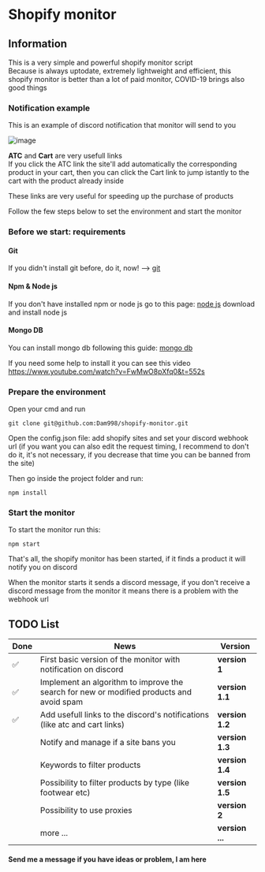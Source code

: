 # Shopify monitor

## Information
This is a very simple and powerful shopify monitor script\
Because is always uptodate, extremely lightweight and efficient, this shopify monitor is better than a lot of paid monitor, COVID-19 brings also good things

### Notification example

This is an example of discord notification that monitor will send to you

![image](https://github.com/Dam998/shopify-monitor/blob/master/discord%20example.png)

**ATC** and **Cart** are very usefull links\
If you click the ATC link the site'll add automatically the corresponding product in your cart, then you can click the Cart link to jump istantly to the cart with the product already inside

These links are very useful for speeding up the purchase of products


Follow the few steps below to set the environment and start the monitor

### Before we start: requirements

#### Git

If you didn't install git before, do it, now! --> [git](https://git-scm.com/downloads)

#### Npm & Node js

If you don't have installed npm or node js go to this page: [node js](https://nodejs.org/it/download/) download and install node js

#### Mongo DB

You can install mongo db following this guide: [mongo db](https://docs.mongodb.com/manual/administration/install-community/)

If you need some help to install it you can see this video https://www.youtube.com/watch?v=FwMwO8pXfq0&t=552s

### Prepare the environment

Open your cmd and run

```node
git clone git@github.com:Dam998/shopify-monitor.git
```

Open the config.json file: add shopify sites and set your discord webhook url (if you want you can also edit the request timing, I recommend to don't do it, it's not necessary, if you decrease that time you can be banned from the site)

Then go inside the project folder and run:

```node
npm install
```

### Start the monitor

To start the monitor run this:

```node
npm start
```

That's all, the shopify monitor has been started, if it finds a product it will notify you on discord

When the monitor starts it sends a discord message, if you don't receive a discord message from the monitor it means there is a problem with the webhook url


## TODO List

| **Done** | **News** | **Version** |
| -------- | -------- | ----------- |
| ✅ | First basic version of the monitor with notification on discord | **version 1** |
| ✅ | Implement an algorithm  to improve the search for new or modified products and avoid spam | **version 1.1** |
| ✅ | Add usefull links to the discord's notifications (like atc and cart links) | **version 1.2** |
| | Notify and manage if a site bans you | **version 1.3** |
| | Keywords to filter products | **version 1.4** |
| | Possibility to filter products by type (like footwear etc) | **version 1.5** |
| | Possibility to use proxies | **version 2** |
| | more ... | **version ...** |


#### Send me a message if you have ideas or problem, I am here
